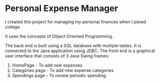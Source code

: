 # Personal Expense Manager
 
I created this project for managing my personal finances when I joined college.

It uses the concepts of Object Oriented Programming.

The back end is built using a SQL database with multiple tables. It is connected to the Java application using JDBC.
The front end is a graphical user interface that consists of 3 Java Swing frames:
1. HomePage - To add new expenses
2. Categories page - To add new expense categories
3. Spendings page - To review periodic spending
